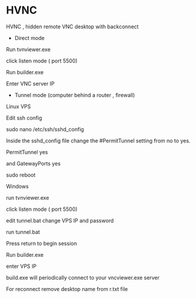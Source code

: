 # HVNC
HVNC , hidden remote VNC desktop with backconnect


- Direct  mode

Run tvnviewer.exe

click listen mode ( port 5500)

Run  builder.exe

Enter VNC  server IP



- Tunnel mode (computer behind a router , firewall)

Linux  VPS 

Edit ssh config 

sudo nano /etc/ssh/sshd_config 

Inside the sshd_config file  change the #PermitTunnel setting from no to yes.

PermitTunnel yes

and GatewayPorts yes

sudo reboot

Windows

run tvnviewer.exe

click listen mode ( port 5500)

edit tunnel.bat change VPS IP and password

run tunnel.bat

Press return to begin session

Run  builder.exe

enter VPS IP

build.exe will periodically connect to your vncviewer.exe server

For reconnect remove desktop name from r.txt file

